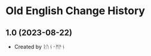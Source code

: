 Old English Change History
====================

1.0 (2023-08-22)
----------------
* Created by ᚱᚢᚾ᛫ᛗᚫᚾ
